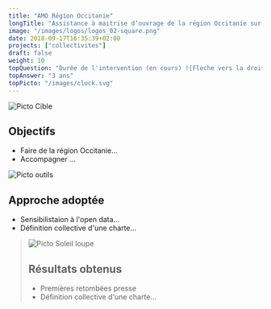 ```yaml
---
title: "AMO Région Occitanie"
longTitle: "Assistance à maitrise d’ouvrage de la région Occitanie sur l’ouverture des données et l'animation territoriale de l'open data."
image: "/images/logos/logos_02-square.png"
date: 2018-09-17T16:35:39+02:00
projects: ["collectivites"]
draft: false
weight: 10
topQuestion: "Durée de l'intervention (en cours) ![Fleche vers la droite](/images/white-dotted-arrow.svg)"
topAnswer: "3 ans"
topPicto: "/images/clock.svg"
---
```


![Picto Cible](/images/target.svg)
## Objectifs

- Faire de la région Occitanie…
- Accompagner …

![Picto outils](/images/tools.svg)
## Approche adoptée

- Sensibilistaion à l'open data…
- Définition collective d'une charte…

> ![Picto Soleil loupe](/images/search-sun.svg)
> ## Résultats obtenus
> 
> - Premières retombées presse
> - Définition collective d'une charte…
